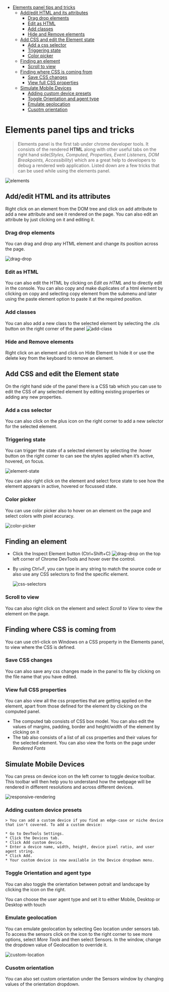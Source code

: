- [Elements panel tips and tricks](#elements-panel-tips-and-tricks)
  - [Add/edit HTML and its attributes](#addedit-html-and-its-attributes)
    - [Drag drop elements](#drag-drop-elements)
    - [Edit as HTML](#edit-as-html)
    - [Add classes](#add-classes)
    - [Hide and Remove elements](#hide-and-remove-elements)
  - [Add CSS and edit the Element state](#add-css-and-edit-the-element-state)
    - [Add a css selector](#add-a-css-selector)
    - [Triggering state](#triggering-state)
    - [Color picker](#color-picker)
  - [Finding an element](#finding-an-element)
    - [Scroll to view](#scroll-to-view)
  - [Finding where CSS is coming from](#finding-where-css-is-coming-from)
    - [Save CSS changes](#save-css-changes)
    - [View full CSS properties](#view-full-css-properties)
  - [Simulate Mobile Devices](#simulate-mobile-devices)
    - [Adding custom device presets](#adding-custom-device-presets)
    - [Toggle Orientation and agent type](#toggle-orientation-and-agent-type)
    - [Emulate geolocation](#emulate-geolocation)
    - [Cusotm orientation](#cusotm-orientation)

# Elements panel tips and tricks

  >  Elements panel is the first tab under chrome developer tools. It consists of the rendered **HTML** along with other useful tabs on the right hand side(*Styles, Computed, Properties, Event Listeners, DOM Breakpoints, Accessibility*) which are a great help to developers to debug a rendered web application. Listed down are a few tricks that can be used while using the elements panel.

  ![elements](assets/elements.png)

## Add/edit HTML and its attributes

  Right click on an element from the DOM tree and click on add attribute to add a new attribute and see it rendered on the page. You can also edit an attribute by just clicking on it and editing it. 
### Drag drop elements
  You can drag and drop any HTML element and change its position across the page.
  
  ![drag-drop](assets/drag-and-drop.gif)
### Edit as HTML
  You can also edit the HTML by clicking on *Edit as HTML* and to directly edit in the console. You can also copy and make duplicates of a html element by clicking on copy and selecting copy element from the submenu and later using the paste element option to paste it at the required position.
### Add classes
  You can also add a new class to the selected element by selecting the .cls button on the right corner of the panel
    ![add-class](assets/add-class.gif)
### Hide and Remove elements
  Right click on an element and click on Hide Element to hide it or use the delete key from the keyboard to remove an element.

## Add CSS and edit the Element state

  On the right hand side of the panel there is a CSS tab which you can use to edit the CSS of any selected element by editing existing properties or adding any new properties.
### Add a css selector
  You can also click on the plus icon on the right corner to add a new selector for the selected element.
### Triggering state 
  You can trigger the state of a selected element by selecting the :hover button on the right corner to can see the styles applied when it’s active, hovered, on focus.
    
  ![element-state](assets/element-state.png)

  You can also right click on the element and select force state to see how the element appears in active, hovered or focussed state.
### Color picker 
  You can use color picker also to hover on an element on the page and select colors with pixel accuracy.
    
  ![color-picker](assets/color-picker.gif)


## Finding an element 

  * Click the Inspect Element button (Ctrl+Shift+C) ![drag-drop](assets/inspect-icon.png) on the top left corner of Chrome DevTools and hover over the control.
  * By using Ctrl+F, you can type in any string to match the source code or also use any CSS selectors to find the specific element.
  
    ![css-selectors](assets/find-elements-css-selectors.gif)
### Scroll to view
  You can also right click on the element and select *Scroll to View* to view the element on the page.

## Finding where CSS is coming from

  You can use ctrl-click on Windows on a CSS property in the Elements panel, to view where the CSS is defined. 
### Save CSS changes
  You can also save any css changes made in the panel to file by clicking on the file name that you have edited.
### View full CSS properties
  You can also view all the css properties that are getting applied on the element, apart from those defined for the element by clicking on the computed panel.
  * The computed tab consists of CSS box model. You can also edit the values of margins, padding, border and height/width of the element by clicking on it
  * The tab also consists of a list of all css properties and their values for the selected element. You can also view the fonts on the page under *Rendered Fonts*


## Simulate Mobile Devices

  You can press on device icon on the left corner to toggle device toolbar. This toolbar will then help you to understand how the webpage will be rendered in different resolutions and across different devices.

  ![responsive-rendering](assets/responsive-rendering.gif)
### Adding custom device presets
    > You can add a custom device if you find an edge-case or niche device that isn't covered. To add a custom device:

    * Go to DevTools Settings.
    * Click the Devices tab.
    * Click Add custom device.
    * Enter a device name, width, height, device pixel ratio, and user agent string.
    * Click Add.
    * Your custom device is now available in the Device dropdown menu.
### Toggle Orientation and agent type
  You can also toggle the orientation between potrait and landscape by clicking the icon on the right.

  You can choose the user agent type and set it to either Mobile, Desktop or Desktop with touch
### Emulate geolocation
  You can emulate geolocation by selecting Geo location under sensors tab. To access the sensors click on the icon to the right corner to see more options, select *More Tools* and then select Sensors. In the window, change the dropdown value of Geolocation to override it. 

  ![custom-location](assets/custom-location.gif)
### Cusotm orientation
  You can also set custom orientation under the Sensors window by changing values of the orientation dropdown.




